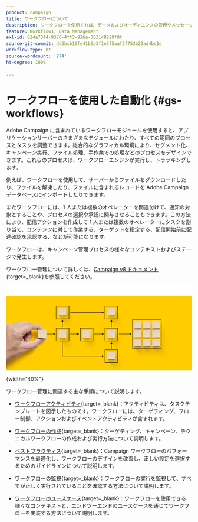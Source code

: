 ```yaml
---
product: campaign
title: ワークフローについて
description: ワークフローを使用すれば、データおよびオーディエンスの管理やメッセージの送信などのプロセスを自動化できます
feature: Workflows, Data Management
exl-id: 024a7344-9376-4ff3-926a-003148229f9f
source-git-commit: dd6bcb16fe41b6a3f1e3f5aaf2f753b29ad4bc1d
workflow-type: ht
source-wordcount: '274'
ht-degree: 100%

---
```


# ワークフローを使用した自動化 {#gs-workflows}

Adobe Campaign に含まれているワークフローモジュールを使用すると、アプリケーションサーバーのさまざまなモジュールにわたり、すべての範囲のプロセスとタスクを調整できます。総合的なグラフィカル環境により、セグメント化、キャンペーン実行、ファイル処理、手作業での処理などのプロセスをデザインできます。これらのプロセスは、ワークフローエンジンが実行し、トラッキングします。

例えば、ワークフローを使用して、サーバーからファイルをダウンロードしたり、ファイルを解凍したり、ファイルに含まれるレコードを Adobe Campaign データベースにインポートしたりできます。

またワークフローには、1 人または複数のオペレーターを関連付けて、通知の対象とすることや、プロセスの選択や承認に関与させることもできます。この方法により、配信アクションを作成して 1 人または複数のオペレーターにタスクを割り当て、コンテンツに対して作業する、ターゲットを指定する、配信開始前に配達確認を承認する、などが可能になります。

ワークフローは、キャンペーン管理プロセスの様々なコンテキストおよびステージで発生します。

ワークフロー管理について詳しくは、[Campaign v8 ドキュメント](https://experienceleague.adobe.com/docs/campaign/automation/workflows/introduction/about-workflows.html?lang=ja){target=_blank}を参照してください。

![](assets/do-not-localize/workflow.jpg){width="40%"}

ワークフロー管理に関連する主な手順について説明します。

* [ワークフローアクティビティ](https://experienceleague.adobe.com/docs/campaign/automation/workflows/wf-activities/activities.html?lang=ja){target=_blank}：アクティビティは、タスクテンプレートを図示したものです。ワークフローには、ターゲティング、フロー制御、アクションおよびイベントアクティビティが含まれます。

* [ワークフローの作成](https://experienceleague.adobe.com/docs/campaign/automation/workflows/introduction/build-a-workflow.html?lang=ja){target=_blank}：ターゲティング、キャンペーン、テクニカルワークフローの作成および実行方法について説明します。

* [ベストプラクティス](https://experienceleague.adobe.com/docs/campaign/automation/workflows/introduction/workflow-best-practices.html?lang=ja){target=_blank}：Campaign ワークフローのパフォーマンスを最適化し、ワークフローのデザインを改善し、正しい設定を選択するためのガイドラインについて説明します。

* [ワークフローの監視](https://experienceleague.adobe.com/docs/campaign/automation/workflows/monitoring-workflows/monitor-workflow-execution.html?lang=ja){target=_blank}：ワークフローの実行を監視して、すべてが正しく実行されていることを確認する方法について説明します。

* [ワークフローのユースケース](https://experienceleague.adobe.com/docs/campaign/automation/workflows/use-cases/workflow-use-cases.html?lang=ja){target=_blank}：ワークフローを使用できる様々なコンテキストと、エンドツーエンドのユースケースを通じてワークフローを実装する方法について説明します。

<!--

Adobe Campaign uses workflows to:

* Carry out targeting campaigns. [Learn more](building-a-workflow.md#implementation-steps-)
* Build campaigns: for each campaign, the **[!UICONTROL Workflow]** tab lets you build the target and create the deliveries. [Learn more](building-a-workflow.md#campaign-workflows)
* Perform technical processes: cleanup, collecting tracking information or provisional calculations. [Learn more](building-a-workflow.md#technical-workflows)

A workflow can mean both a process definition (the workflow model, which is a representation of what is supposed to happen) and an instance of this process (a workflow instance, which is a representation of what is actually happening).

The workflow template describes the various tasks to be performed and how they are linked together. The task templates are called activities and are represented by icons. They are linked together by transitions.

![](assets/example1.png)

Each workflow contains:

* **[!UICONTROL Activities]**

  An activity describes a task template. The various activities available are represented on the diagram by icons. Each type has common properties and specific properties. For example, while all activities have a name and label, only the **[!UICONTROL Approval]** activity has an assignment.

  In a workflow diagram, a given activity can produce multiple tasks, in particular when there is a loop or recurrent (periodic) actions.

  All workflow activities are listed in [this section](about-activities.md), including use cases and samples.

* **[!UICONTROL Transitions]**

  Transitions enable you to link activities and to define their sequence. A transition links a source activity to a destination activity. There are several sorts of transitions, which depend on the source activity. Some transitions have additional parameters such as a duration, a condition or a filter.

  A transition which is not linked to a destination activity is colored orange and the arrow head is shown as a diamond.

  >[!NOTE]
  >
  >A workflow containing unterminated transitions can still be executed: a warning message will be generated and the workflow will pause once it reaches the transition but it will not generate an error. It is thus possible to start a workflow without it being finished and to add to it as you go along.

  For more information about how to build a workflow, refer to [this section](building-a-workflow.md).

* **[!UICONTROL Worktables]**

  The worktable contains all the information carried by the transition. Each workflow uses several worktables. The data conveyed in these tables can be accelerated and used throughout the workflow's life cycle, as long as it is not purged. Indeed, unneeded tables are purged each time the workflow is passivated, and possibly during the execution of the largest workflows to avoid overloading the server.

  Learn more on workflow data and tables in [this section](how-to-use-workflow-data.md).

## Key principles and best practices{#principles-workflows}

Refer to these sections to find guidance and best practices to automate processes with workflows:

* Learn more about workflow activities in [this page](how-to-use-workflow-data.md).
* Learn how to build a workflow in [this section](building-a-workflow.md).
* Discover how to use workflows to import data in Campaign in [this section](../../platform/using/import-export-workflows.md).
* Workflow best practices are detailed in [this page](workflow-best-practices.md).
* Find guidance about workflow execution in [this section](starting-a-workflow.md).
* Learn how to monitor workflows in [this page](monitoring-workflow-execution.md).
* Learn how to grant access to users to use workflows in [this page](managing-rights.md).

-->